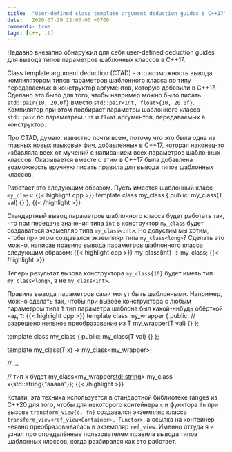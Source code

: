 ```yaml
---
title:  "User-defined сlass template argument deduction guides в C++17"
date:   2020-07-29 12:00:00 +0700
comments: true
tags: [c++, it]
---
```


Недавно внезапно обнаружил для себя user-defined deduction guides для вывода типов
параметров шаблонных классов в С++17.

<!--more-->

Class template argument deduction (CTAD) - это
возможность вывода компилятором типов параметров шаблонного класса по типу передаваемых
в конструктор аргументов, которую добавили в C++17. Сделано это было для того, чтобы
например можно было писать `std::pair{10, 20.0f}` вместо `std::pair<int, float>{10, 20.0f}`.
Компилятор при этом подбирает параметры шаблонного класса `std::pair` по параметрам `int`
и `float` аргументов, передаваемых в конструктор.

Про CTAD, думаю, известно почти всем, потому что это была одна из главных новых
языковых фич, добавленных в C++17, которая наконец-то избавляла всех от мучений с
написанием всех параметров шаблонных классов. Оказывается вместе с этим в C++17
была добавлена возможность вручную писать правила для вывода типов шаблонных классов.

Работает это следующим образом. Пусть имеется шаблонный класс `my_class`:
{{< highlight cpp >}}
template <typename T>
class my_class {
public:
    my_class(T val) {}
};
{{< /highlight >}}

Стандартный вывод параметров шаблонного класса будет работать так, что при передаче значения
типа `int` в конструктор `my_class` будет создаваться экзмепляр типа `my_class<int>`. Но допустим
мы хотим, чтобы при этом создавался экземпляр типа `my_class<long>`? Сделать это можно,
написав правило вывода параметров шаблонного класса следующим образом:
{{< highlight cpp >}}
my_class(int) -> my_class<long>;
{{< /highlight >}}

Теперь результат вызова конструктора `my_class{10}` будет иметь тип `my_class<long>`, а не
`my_class<int>`.

Правила вывода параметров сами могут быть шаблонными. Например, можно сделать так, чтобы
при вызове конструктора с любым параметром типа `T` тип параметра шаблона был какой-нибудь обёрткой
над `T`:
{{< highlight cpp >}}
template <typename T>
class my_wrapper {
public:
    // разрешено неявное преобразование из T
    my_wrapper(T val) {}
};

template <typename T>
class my_class {
public:
    my_class(T val) {}
};

template <typename T>
my_class(T x) -> my_class<my_wrapper<T>>;

// ...

// тип x будет my_class<my_wrapper<std::string>>
my_class x{std::string{"aaaaa"}};
{{< /highlight >}}

Кстати, эта техника используется в стандартной библиотеке ranges из C++20 для того, чтобы
для некоторого контейнера `c` и функтора `fn` при вызове `transform_view{c, fn}` создавался экземпляр класса
`transform_view<ref_view<Container>, Functor>`, а ссылка на контейнер неявно преобразовывалась
в экземпляр `ref_view`. Именно оттуда я и узнал про определённые пользователем правила вывода типов
шаблонных классов, когда разбирался как это работает.
